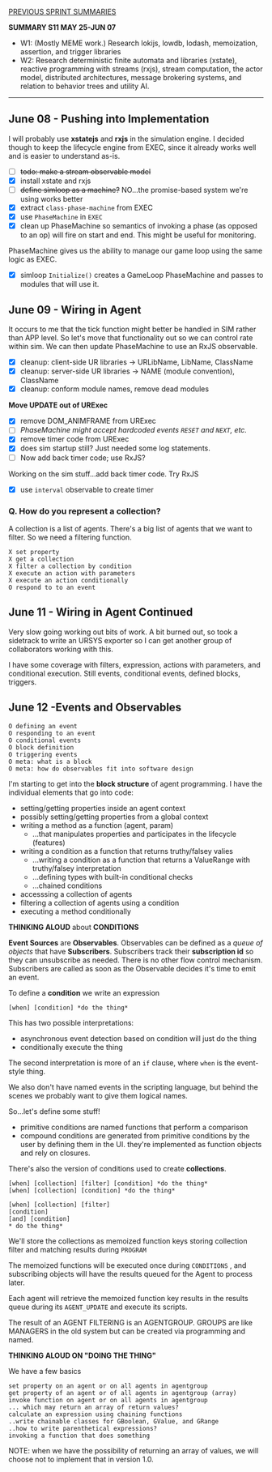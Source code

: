 [PREVIOUS SPRINT SUMMARIES](00-dev-archives/sprint-summaries.md)

**SUMMARY S11 MAY 25-JUN 07**

* W1: (Mostly MEME work.) Research lokijs, lowdb, lodash, memoization, assertion, and trigger libraries
* W2: Research deterministic finite automata and libraries (xstate), reactive programming with streams (rxjs), stream computation, the actor model, distributed architectures, message brokering systems, and relation to behavior trees and utility AI.

---
## June 08 - Pushing into Implementation

I will probably use **xstatejs** and **rxjs** in the simulation engine. I decided though to keep the lifecycle engine from EXEC, since it already works well and is easier to understand as-is.

* [ ] ~~todo: make a stream observable model~~
* [x] install xstate and rxjs
* [ ] ~~define simloop as a machine?~~
  NO...the promise-based system we're using works better
* [x] extract `class-phase-machine` from EXEC
* [x] use `PhaseMachine` in `EXEC`
* [x] clean up PhaseMachine so semantics of invoking a phase (as opposed to an op) will fire on start and end. This might be useful for monitoring.

PhaseMachine gives us the ability to manage our game loop using the same logic as EXEC. 

* [x] simloop `Initialize()` creates a GameLoop PhaseMachine and passes to modules that will use it.

## June 09 - Wiring in Agent

It occurs to me that the tick function might better be handled in SIM rather than APP level. So let's move that functionality out so we can control rate within sim. We can then update PhaseMachine to use an RxJS observable.

* [x] cleanup: client-side UR libraries -> URLibName, LibName, ClassName
* [x] cleanup: server-side UR libraries -> NAME (module convention), ClassName
* [x] cleanup: conform module names, remove dead modules

**Move UPDATE out of URExec**

* [x] remove DOM_ANIMFRAME from URExec
* [ ] *PhaseMachine might accept hardcoded events `RESET` and `NEXT`, etc.*
* [x] remove timer code from URExec
* [x] does sim startup still? Just needed some log statements.
* [ ] Now add back timer code; use RxJS?

Working on the sim stuff...add back timer code. Try RxJS

* [x] use `interval` observable to create timer

### Q. How do you represent a collection?

A collection is a list of agents. There's a big list of agents that we want to filter. So we need a filtering function.

```
X set property
X get a collection
X filter a collection by condition
X execute an action with parameters
X execute an action conditionally
O respond to to an event
```

## June 11 - Wiring in Agent Continued

Very slow going working out bits of work. A bit burned out, so took a sidetrack to write an URSYS exporter so I can get another group of collaborators working with this. 

I have some coverage with filters, expression, actions with parameters, and conditional execution. Still events, conditional events, defined blocks, triggers. 

## June 12 -Events and Observables

```
O defining an event
O responding to an event
O conditional events
O block definition
O triggering events 
O meta: what is a block
O meta: how do observables fit into software design
```

I'm starting to get into the **block structure** of agent programming. I have the individual elements that go into code:

* setting/getting properties inside an agent context
* possibly setting/getting properties from a global context
* writing a method as a function (agent, param)
  * ...that manipulates properties and participates in the lifecycle (features)
* writing a condition as a function that returns truthy/falsey valies
  * ...writing a condition as a function that returns a ValueRange with truthy/falsey interpretation 
  * ...defining types with built-in conditional checks
  * ...chained conditions
* accesssing a collection of agents
* filtering a collection of agents using a condition
* executing a method conditionally 

**THINKING ALOUD** about **CONDITIONS**

**Event Sources** are **Observables**. Observables can be defined as a *queue of objects* that have **Subscribers**. Subscribers track their **subscription id** so they can unsubscribe as needed. There is no other flow control mechanism. Subscribers are called as soon as the Observable decides it's time to emit an event.

To define a **condition** we write an expression
```
[when] [condition] *do the thing*
```

This has two possible interpretations:

* asynchronous event detection based on condition will just do the thing
* conditionally execute the thing

The second interpretation is more of an `if` clause, where `when` is the event-style thing.

We also don't have named events in the scripting language, but behind the scenes we probably want to give them logical names.

So...let's define some stuff!

* primitive conditions are named functions that perform a comparison
* compound conditions are generated from primitive conditions by the user by defining them in the UI. they're implemented as function objects and rely on closures.

There's also the version of conditions used to create **collections**.

```
[when] [collection] [filter] [condition] *do the thing*
[when] [collection] [condition] *do the thing*

[when] [collection] [filter] 
[condition]
[and] [condition]
* do the thing*
```

We'll store the collections as memoized function keys storing collection filter and matching results during `PROGRAM`

The memoized functions will be executed once during `CONDITIONS` , and subscribing objects will have the results queued for the Agent to process later.

Each agent will retrieve the memoized function key results in the results queue during its `AGENT_UPDATE` and execute its  scripts. 

The result of an AGENT FILTERING is an AGENTGROUP. GROUPS are like MANAGERS in the old system but can be created via programming and named.

**THINKING ALOUD ON "DOING THE THING"**

We have a few basics

```
set property on an agent or on all agents in agentgroup
get property of an agent or of all agents in agentgroup (array)
invoke function on agent or on all agents in agentgroup
... which may return an array of return values?
calculate an expression using chaining functions
..write chainable classes for GBoolean, GValue, and GRange
..how to write parenthetical expressions?
invoking a function that does something
```

NOTE: when we have the possibility of returning an array of values, we will choose not to implement that in version 1.0.



